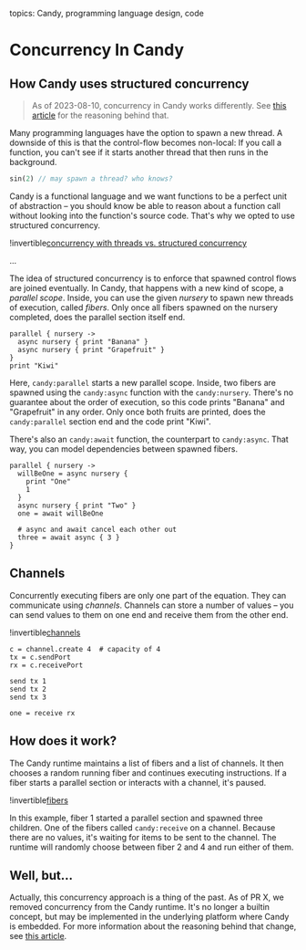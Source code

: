 topics: Candy, programming language design, code

# Concurrency In Candy

## How Candy uses structured concurrency

> As of 2023-08-10, concurrency in Candy works differently. See [this article](candy-slim-runtime) for the reasoning behind that.

Many programming languages have the option to spawn a new thread.
A downside of this is that the control-flow becomes non-local:
If you call a function, you can't see if it starts another thread that then runs in the background.

```rust
sin(2) // may spawn a thread? who knows?
```

Candy is a functional language and we want functions to be a perfect unit of abstraction – you should know be able to reason about a function call without looking into the function's source code.
That's why we opted to use structured concurrency.

!invertible[concurrency with threads vs. structured concurrency](files/structured-concurrency.webp)

...

The idea of structured concurrency is to enforce that spawned control flows are joined eventually.
In Candy, that happens with a new kind of scope, a *parallel scope*.
Inside, you can use the given *nursery* to spawn new threads of execution, called *fibers*.
Only once all fibers spawned on the nursery completed, does the parallel section itself end.

```candy
parallel { nursery ->
  async nursery { print "Banana" }
  async nursery { print "Grapefruit" }
}
print "Kiwi"
```

Here, `candy:parallel` starts a new parallel scope.
Inside, two fibers are spawned using the `candy:async` function with the `candy:nursery`.
There's no guarantee about the order of execution, so this code prints "Banana" and "Grapefruit" in any order.
Only once both fruits are printed, does the `candy:parallel` section end and the code print "Kiwi".

There's also an `candy:await` function, the counterpart to `candy:async`.
That way, you can model dependencies between spawned fibers.

```candy
parallel { nursery ->
  willBeOne = async nursery {
    print "One"
    1
  }
  async nursery { print "Two" }
  one = await willBeOne

  # async and await cancel each other out
  three = await async { 3 }
}
```

## Channels

Concurrently executing fibers are only one part of the equation.
They can communicate using *channels*.
Channels can store a number of values – you can send values to them on one end and receive them from the other end.

!invertible[channels](files/channel.webp)

```candy
c = channel.create 4  # capacity of 4
tx = c.sendPort
rx = c.receivePort

send tx 1
send tx 2
send tx 3

one = receive rx
```

## How does it work?

The Candy runtime maintains a list of fibers and a list of channels.
It then chooses a random running fiber and continues executing instructions.
If a fiber starts a parallel section or interacts with a channel, it's paused.

!invertible[fibers](files/candy-fibers.webp)

In this example, fiber 1 started a parallel section and spawned three children.
One of the fibers called `candy:receive` on a channel.
Because there are no values, it's waiting for items to be sent to the channel.
The runtime will randomly choose between fiber 2 and 4 and run either of them.

## Well, but…

Actually, this concurrency approach is a thing of the past.
As of PR X, we removed concurrency from the Candy runtime.
It's no longer a builtin concept, but may be implemented in the underlying platform where Candy is embedded.
For more information about the reasoning behind that change, see [this article](candy-slim-runtime).
